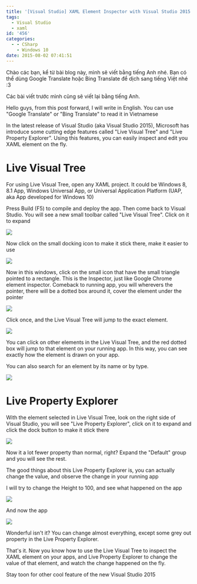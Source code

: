 ```yaml
---
title: '[Visual Studio] XAML Element Inspector with Visual Studio 2015 [en-US]'
tags:
  - Visual Studio
  - xaml
id: '456'
categories:
  - - CSharp
    - Windows 10
date: 2015-08-02 07:41:51
---
```


Chào các bạn, kể từ bài blog này, mình sẽ viết bằng tiếng Anh nhé. Bạn có thể dùng Google Translate hoặc Bing Translate để dịch sang tiếng Việt nhé :3

Các bài viết trước mình cũng sẽ viết lại bằng tiếng Anh.

Hello guys, from this post forward, I will write in English. You can use "Google Translate" or "Bing Translate" to read it in Vietnamese

In the latest release of Visual Studio (aka Visual Studio 2015), Microsoft has introduce some cutting edge features called "Live Visual Tree" and "Live Property Explorer". Using this features, you can easily inspect and edit you XAML element on the fly.
<!-- more -->
# Live Visual Tree

For using Live Visual Tree, open any XAML project. It could be Windows 8, 8.1 App, Windows Universal App, or Universal Application Platform (UAP, aka App developed for Windows 10)

Press Build (F5) to compile and deploy the app. Then come back to Visual Studio. You will see a new small toolbar called "Live Visual Tree". Click on it to expand

![](https://farm1.staticflickr.com/543/20216853242_f1655e2c2e_o.png)

Now click on the small docking icon to make it stick there, make it easier to use

![](http://cuoilennaocacban2.files.wordpress.com/2015/08/080215_1141_windowsxaml1.png)

Now in this windows, click on the small icon that have the small triangle pointed to a rectangle. This is the Inspector, just like Google Chrome element inspector. Comeback to running app, you will wherevers the pointer, there will be a dotted box around it, cover the element under the pointer

![](http://cuoilennaocacban2.files.wordpress.com/2015/08/080215_1141_windowsxaml2.png)

Click once, and the Live Visual Tree will jump to the exact element.

![](https://farm1.staticflickr.com/528/19602618384_1423c50319_o.png)

You can click on other elements in the Live Visual Tree, and the red dotted box will jump to that element on your running app. In this way, you can see exactly how the element is drawn on your app.

You can also search for an element by its name or by type.

![](https://farm1.staticflickr.com/438/20038725589_1b8097c624_o.png)

# Live Property Explorer

With the element selected in Live Visual Tree, look on the right side of Visual Studio, you will see "Live Property Explorer", click on it to expand and click the dock button to make it stick there

![](https://farm1.staticflickr.com/425/20037363128_c89bbbe6d5_o.png)

Now it a lot fewer property than normal, right? Expand the "Default" group and you will see the rest.

The good things about this Live Property Explorer is, you can actually change the value, and observe the change in your running app

I will try to change the Height to 100, and see what happened on the app

![](https://farm1.staticflickr.com/504/20199163156_3fc683e0c9_o.png)

And now the app

![](https://farm1.staticflickr.com/555/20231217491_5d41f98c4f_o.png)

Wonderful isn't it? You can change almost everything, except some grey out property in the Live Property Explorer.

That's it. Now you know how to use the Live Visual Tree to inspect the XAML element on your apps, and Live Property Explorer to change the value of that element, and watch the change happened on the fly.

Stay toon for other cool feature of the new Visual Studio 2015